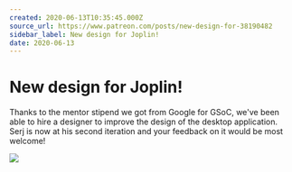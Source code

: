 ```yaml
---
created: 2020-06-13T10:35:45.000Z
source_url: https://www.patreon.com/posts/new-design-for-38190482
sidebar_label: New design for Joplin!
date: 2020-06-13
---
```


# New design for Joplin!

Thanks to the mentor stipend we got from Google for GSoC, we've been able to hire a designer to improve the design of the desktop application. Serj is now at his second iteration and your feedback on it would be most welcome!

![](https://raw.githubusercontent.com/laurent22/joplin/dev/Assets/WebsiteAssets/images/news/20200613-103545_0.png)